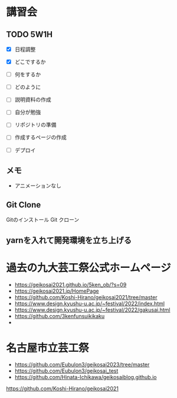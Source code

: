 # 講習会

## TODO 5W1H
- [x] 日程調整
- [x] どこでするか
- [ ] 何をするか
- [ ] どのように

- [ ] 説明資料の作成
- [ ] 自分が勉強
- [ ] リポジトリの準備
- [ ] 作成するページの作成
- [ ] デプロイ

## メモ
- アニメーションなし



## Git Clone
Gitのインストール
Git クローン

## yarnを入れて開発環境を立ち上げる

# 過去の九大芸工祭公式ホームページ
- https://geikosai2021.github.io/5ken_ob/?s=09
- https://geikosai2021.jp/HomePage
- https://github.com/Koshi-Hirano/geikosai2021/tree/master
- https://www.design.kyushu-u.ac.jp/~festival/2022/index.html
- https://www.design.kyushu-u.ac.jp/~festival/2022/gakusai.html
- https://github.com/3kenfunsuikikaku
- 

# 名古屋市立芸工祭
- https://github.com/Eubulon3/geikosai2023/tree/master
- https://github.com/Eubulon3/geikosai_test
- https://github.com/Hinata-Ichikawa/geikosaiblog.github.io


https://github.com/Koshi-Hirano/geikosai2021